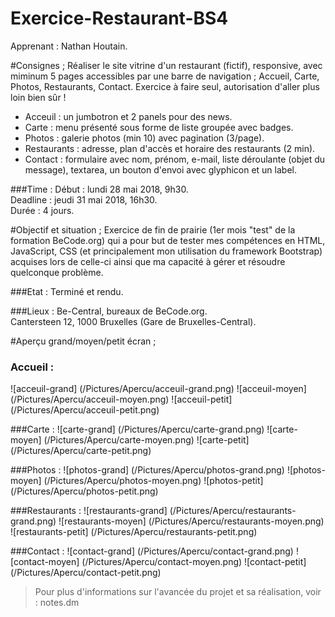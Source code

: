 # Exercice-Restaurant-BS4

Apprenant : Nathan Houtain.

#Consignes ;
Réaliser le site vitrine d'un restaurant (fictif), responsive, avec miminum 5 pages accessibles par une barre de navigation ; Accueil, Carte, Photos, Restaurants, Contact. Exercice à faire seul, autorisation d'aller plus loin bien sûr !

* Acceuil : un jumbotron et 2 panels pour des news.
* Carte : menu présenté sous forme de liste groupée avec badges.
* Photos : galerie photos (min 10) avec pagination (3/page).
* Restaurants : adresse, plan d'accès et horaire des restaurants (2 min).
* Contact : formulaire avec nom, prénom, e-mail, liste déroulante (objet du message), textarea, un bouton d'envoi avec glyphicon et un label.

###Time :
Début : lundi 28 mai 2018, 9h30.   
Deadline : jeudi 31 mai 2018, 16h30.  
Durée : 4 jours. 


#Objectif et situation ;
Exercice de fin de prairie (1er mois "test" de la formation BeCode.org) qui a pour but de tester mes compétences en HTML, JavaScript, CSS (et principalement
mon utilisation du framework Bootstrap) acquises lors de celle-ci ainsi que ma capacité à gérer et résoudre quelconque problème.

###Etat : 
Terminé et rendu.

###Lieux :
Be-Central, bureaux de BeCode.org.  
Cantersteen 12, 1000 Bruxelles (Gare de Bruxelles-Central). 


#Aperçu grand/moyen/petit écran ;   

### Accueil :
![acceuil-grand] (/Pictures/Apercu/acceuil-grand.png)
![acceuil-moyen] (/Pictures/Apercu/acceuil-moyen.png)
![acceuil-petit] (/Pictures/Apercu/acceuil-petit.png)

###Carte :
![carte-grand] (/Pictures/Apercu/carte-grand.png)
![carte-moyen] (/Pictures/Apercu/carte-moyen.png)
![carte-petit] (/Pictures/Apercu/carte-petit.png)

###Photos :
![photos-grand] (/Pictures/Apercu/photos-grand.png)
![photos-moyen] (/Pictures/Apercu/photos-moyen.png)
![photos-petit] (/Pictures/Apercu/photos-petit.png)

###Restaurants :
![restaurants-grand] (/Pictures/Apercu/restaurants-grand.png)
![restaurants-moyen] (/Pictures/Apercu/restaurants-moyen.png)
![restaurants-petit] (/Pictures/Apercu/restaurants-petit.png)

###Contact :
![contact-grand] (/Pictures/Apercu/contact-grand.png)
![contact-moyen] (/Pictures/Apercu/contact-moyen.png)
![contact-petit] (/Pictures/Apercu/contact-petit.png)

> Pour plus d'informations sur l'avancée du projet et sa réalisation, voir : notes.dm 

